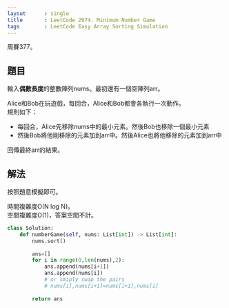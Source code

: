```yaml
---
layout      : single
title       : LeetCode 2974. Minimum Number Game
tags        : LeetCode Easy Array Sorting Simulation
---
```

周賽377。

## 題目

輸入**偶數長度**的整數陣列nums。最初還有一個空陣列arr。  

Alice和Bob在玩遊戲，每回合，Alice和Bob都會各執行一次動作。  
規則如下：  

- 每回合，Alice先移除nums中的最小元素。然後Bob也移除一個最小元素  
- 然後Bob將他剛移除的元素加到arr中。然後Alice也將他移除的元素加到arr中  

回傳最終arr的結果。  

## 解法

按照題意模擬即可。  

時間複雜度O(N log N)。  
空間複雜度O(1)，答案空間不計。  

```python
class Solution:
    def numberGame(self, nums: List[int]) -> List[int]:
        nums.sort()
        
        ans=[]
        for i in range(0,len(nums),2):
            ans.append(nums[i+1])
            ans.append(nums[i])
            # or smiply swap the pairs
            # nums[i],nums[i+1]=nums[i+1],nums[i]
            
        return ans
```
